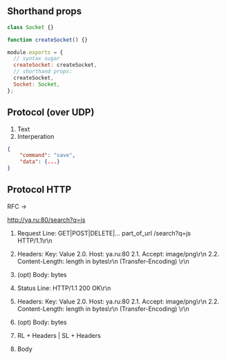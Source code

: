 ## Shorthand props

```js
class Socket {}

function createSocket() {}

module.exports = {
  // syntax sugar
  createSocket: createSocket,
  // shorthand props:
  createSocket,
  Socket: Socket,
};
```

## Protocol (over UDP)

1. Text
2. Interperation

```json
{
    "command": "save",
    "data": {...}
}
```

## Protocol HTTP

RFC ->

http://ya.ru:80/search?q=js

1. Request Line: GET|POST|DELETE|... part_of_url /search?q=js HTTP/1.1\r\n
2. Headers: Key: Value
   2.0. Host: ya.ru:80
   2.1. Accept: image/png\r\n
   2.2. Content-Length: length in bytes\r\n (Transfer-Encoding)
   \r\n
3. (opt) Body: bytes

4. Status Line: HTTP/1.1 200 OK\r\n
5. Headers: Key: Value
   2.0. Host: ya.ru:80
   2.1. Accept: image/png\r\n
   2.2. Content-Length: length in bytes\r\n (Transfer-Encoding)
   \r\n
6. (opt) Body: bytes

7. RL + Headers | SL + Headers
8. Body
